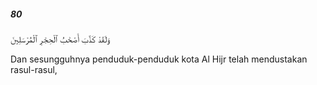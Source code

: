 ##### 80

<span class="ayah">وَلَقَدْ كَذَّبَ أَصْحَٰبُ ٱلْحِجْرِ ٱلْمُرْسَلِينَ</span>

<span class="ayah_translation">Dan sesungguhnya penduduk-penduduk kota Al Hijr telah mendustakan rasul-rasul,</span>
